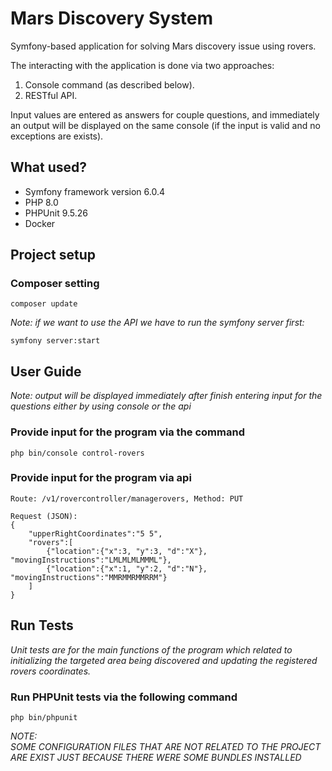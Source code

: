 # Mars Discovery System
Symfony-based application for solving Mars discovery issue using rovers.

The interacting with the application is done via two approaches:
1. Console command (as described below).
2. RESTful API.

Input values are entered as answers for couple questions, and immediately 
an output will be displayed on the same console (if the input is valid and no exceptions
are exists).

## What used?
* Symfony framework version 6.0.4
* PHP 8.0
* PHPUnit 9.5.26
* Docker

## Project setup

### Composer setting
```
composer update
```
_Note: if we want to use the API we have to run the symfony server first:_
```
symfony server:start
```

## User Guide
_Note: output will be displayed immediately after finish entering input for the questions
either by using console or the api_
### Provide input for the program via the command

```
php bin/console control-rovers
```

### Provide input for the program via api
```
Route: /v1/rovercontroller/managerovers, Method: PUT
```
```
Request (JSON):
{
	"upperRightCoordinates":"5 5", 
	"rovers":[
		{"location":{"x":3, "y":3, "d":"X"}, "movingInstructions":"LMLMLMLMMML"},
		{"location":{"x":1, "y":2, "d":"N"}, "movingInstructions":"MMRMMRMMRRM"}
	]
}
```

## Run Tests
_Unit tests are for the main functions of the program which related to
initializing the targeted area being discovered and updating the registered rovers coordinates._
### Run PHPUnit tests via the following command
```
php bin/phpunit
```

_NOTE:  
SOME CONFIGURATION FILES THAT ARE NOT RELATED TO THE PROJECT ARE EXIST JUST 
BECAUSE THERE WERE SOME BUNDLES INSTALLED_
